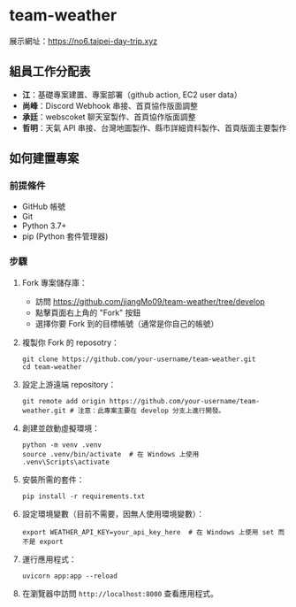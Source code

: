 # team-weather

展示網址：https://no6.taipei-day-trip.xyz

## 組員工作分配表

- **江**：基礎專案建置、專案部署（github action, EC2 user data）
- **尚峰**：Discord Webhook 串接、首頁協作版面調整
- **承廷**：webscoket 聊天室製作、首頁協作版面調整
- **哲明**：天氣 API 串接、台灣地圖製作、縣市詳細資料製作、首頁版面主要製作

## 如何建置專案

### 前提條件

- GitHub 帳號
- Git
- Python 3.7+
- pip (Python 套件管理器)

### 步驟

1. Fork 專案儲存庫：
   - 訪問 https://github.com/jiangMo09/team-weather/tree/develop
   - 點擊頁面右上角的 "Fork" 按鈕
   - 選擇你要 Fork 到的目標帳號（通常是你自己的帳號）

2. 複製你 Fork 的 reposotry：
   ```
   git clone https://github.com/your-username/team-weather.git
   cd team-weather
   ```

3. 設定上游遠端 repository：
   ```
   git remote add origin https://github.com/your-username/team-weather.git # 注意：此專案主要在 develop 分支上進行開發。
   ```

4. 創建並啟動虛擬環境：
   ```
   python -m venv .venv
   source .venv/bin/activate  # 在 Windows 上使用 .venv\Scripts\activate
   ```

5. 安裝所需的套件：
   ```
   pip install -r requirements.txt
   ```

6. 設定環境變數（目前不需要，因無人使用環境變數）：
   ```
   export WEATHER_API_KEY=your_api_key_here  # 在 Windows 上使用 set 而不是 export
   ```

7. 運行應用程式：
   ```
   uvicorn app:app --reload
   ```

8. 在瀏覽器中訪問 `http://localhost:8000` 查看應用程式。

